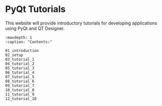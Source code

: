 # PyQt Tutorials

This website will provide introductory tutorials for developing applications using PyQt and QT Designer.

```{toctree}
:maxdepth: 1
:caption: "Contents:"

01_introduction
02_setup
03_tutorial_1
04_tutorial_2
05_tutorial_3
06_tutorial_4
07_tutorial_5
08_tutorial_6
09_tutorial_7
10_tutorial_8
11_tutorial_9
12_tutorial_10
```